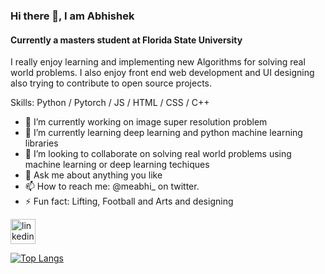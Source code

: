
### Hi there 👋, I am Abhishek
#### Currently a masters student at Florida State University
I really enjoy learning and implementing new Algorithms for solving real world problems. I also enjoy front end web development and UI designing also trying to contribute to open source projects.

Skills: Python / Pytorch / JS / HTML / CSS / C++ 

- 🔭 I’m currently working on image super resolution problem 
- 🌱 I’m currently learning deep learning and python machine learning libraries 
- 👯 I’m looking to collaborate on solving real world problems using machine learning or deep learning techiques 
- 💬 Ask me about anything you like  
- 📫 How to reach me: @meabhi_ on twitter. 
- ⚡ Fun fact: Lifting, Football and Arts and designing 


[<img src='https://cdn.jsdelivr.net/npm/simple-icons@3.0.1/icons/linkedin.svg' alt='linkedin' height='40'>](https://www.linkedin.com/in/abhishek256)  

[![Top Langs](https://github-readme-stats.vercel.app/api/top-langs/?username=abhishekprakash256)](https://github.com/anuraghazra/github-readme-stats)




